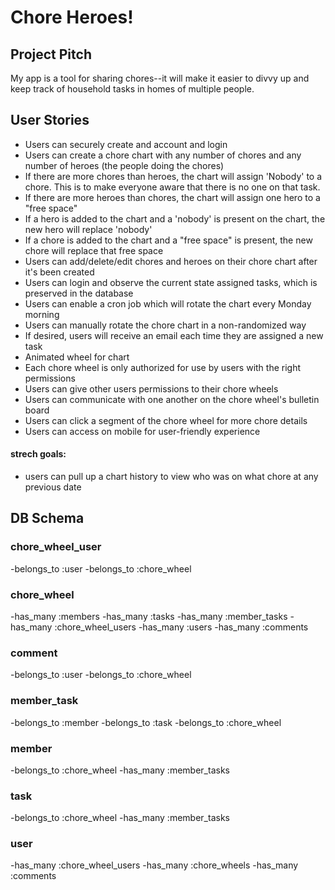 # Chore Heroes!

## Project Pitch

My app is a tool for sharing chores--it will make it easier to divvy up and keep track of household tasks in homes of multiple people.

## User Stories
- Users can securely create and account and login
- Users can create a chore chart with any number of chores and any number of heroes (the people doing the chores)
- If there are more chores than heroes, the chart will assign 'Nobody' to a chore. This is to make everyone aware that there is no one on that task.
- If there are more heroes than chores, the chart will assign one hero to a "free space"
- If a hero is added to the chart and a 'nobody' is present on the chart, the new hero will replace 'nobody'
- If a chore is added to the chart and a "free space" is present, the new chore will replace that free space
- Users can add/delete/edit chores and heroes on their chore chart after it's been created
- Users can login and observe the current state assigned tasks, which is preserved in the database
- Users can enable a cron job which will rotate the chart every Monday morning
- Users can manually rotate the chore chart in a non-randomized way
- If desired, users will receive an email each time they are assigned a new task
- Animated wheel for chart
- Each chore wheel is only authorized for use by users with the right permissions
- Users can give other users permissions to their chore wheels
- Users can communicate with one another on the chore wheel's bulletin board
- Users can click a segment of the chore wheel for more chore details
- Users can access on mobile for user-friendly experience

#### strech goals:
- users can pull up a chart history to view who was on what chore at any previous date

## DB Schema
### chore_wheel_user
-belongs_to :user
-belongs_to :chore_wheel

### chore_wheel
-has_many :members
-has_many :tasks
-has_many :member_tasks
-has_many :chore_wheel_users
-has_many :users
-has_many :comments

### comment
-belongs_to :user
-belongs_to :chore_wheel

### member_task
-belongs_to :member
-belongs_to :task
-belongs_to :chore_wheel

### member
-belongs_to :chore_wheel
-has_many :member_tasks

### task
-belongs_to :chore_wheel
-has_many :member_tasks

### user
-has_many :chore_wheel_users
-has_many :chore_wheels
-has_many :comments